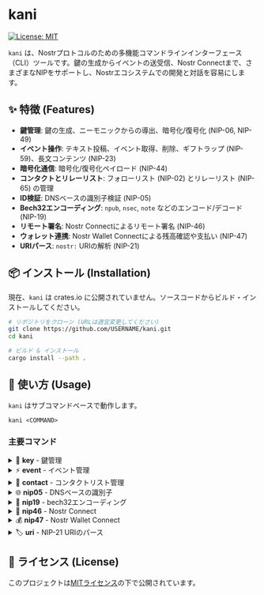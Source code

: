 # kani

[![License: MIT](https://img.shields.io/badge/License-MIT-yellow.svg)](https://opensource.org/licenses/MIT)

`kani` は、Nostrプロトコルのための多機能コマンドラインインターフェース（CLI）ツールです。鍵の生成からイベントの送受信、Nostr Connectまで、さまざまなNIPをサポートし、Nostrエコシステムでの開発と対話を容易にします。

## ✨ 特徴 (Features)

- **鍵管理**: 鍵の生成、ニーモニックからの導出、暗号化/復号化 (NIP-06, NIP-49)
- **イベント操作**: テキスト投稿、イベント取得、削除、ギフトラップ (NIP-59)、長文コンテンツ (NIP-23)
- **暗号化通信**: 暗号化/復号化ペイロード (NIP-44)
- **コンタクトとリレーリスト**: フォローリスト (NIP-02) とリレーリスト (NIP-65) の管理
- **ID検証**: DNSベースの識別子検証 (NIP-05)
- **Bech32エンコーディング**: `npub`, `nsec`, `note` などのエンコード/デコード (NIP-19)
- **リモート署名**: Nostr Connectによるリモート署名 (NIP-46)
- **ウォレット連携**: Nostr Wallet Connectによる残高確認や支払い (NIP-47)
- **URIパース**: `nostr:` URIの解析 (NIP-21)

## 📦 インストール (Installation)

現在、`kani` は crates.io に公開されていません。ソースコードからビルド・インストールしてください。

```bash
# リポジトリをクローン (URLは適宜変更してください)
git clone https://github.com/USERNAME/kani.git
cd kani

# ビルド & インストール
cargo install --path .
```

## 🚀 使い方 (Usage)

`kani` はサブコマンドベースで動作します。

```
kani <COMMAND>
```

### 主要コマンド

<details>
<summary>🔑 <strong>key</strong> - 鍵管理</summary>

**使用方法:** `kani key <SUBCOMMAND>`

| サブコマンド      | 説明                                        |
| ----------------- | ------------------------------------------- |
| `generate`        | 新しい鍵を生成します                        |
| `from-mnemonic`   | ニーモニックから鍵を導出します (NIP-06)     |
| `encrypt`         | 秘密鍵をパスワードで暗号化します (NIP-49)   |
| `decrypt`         | 暗号化された秘密鍵を復号します (NIP-49)     |

**入力例 (`generate`):**
```bash
kani key generate
```
</details>

<details>
<summary>⚡️ <strong>event</strong> - イベント管理</summary>

**使用方法:** `kani event <SUBCOMMAND>`

| サブコマンド             | 説明                                                   |
| ------------------------ | ------------------------------------------------------ |
| `create-text-note`       | テキスト投稿を作成します (NIP-59ギフトラップ対応)      |
| `get`                    | IDでイベントを取得します                               |
| `delete`                 | IDでイベントを削除します                               |
| `encrypt-payload`        | ペイロードを暗号化します (NIP-44)                      |
| `decrypt-payload`        | ペイロードを復号します (NIP-44)                      |
| `create-long-form-post`  | 長文コンテンツ投稿を作成します (NIP-23)              |

**入力例 (`create-text-note`):**
```bash
kani event create-text-note --relay wss://relay.damus.io --secret-key <nsec_secret_key> "Hello, Nostr!"
```
</details>

<details>
<summary>👥 <strong>contact</strong> - コンタクトリスト管理</summary>

**使用方法:** `kani contact <SUBCOMMAND>`

| サブコマンド     | 説明                                        |
| ---------------- | ------------------------------------------- |
| `set`            | コンタクトリストを設定します (NIP-02)       |
| `get`            | コンタクトリストを取得します (NIP-02)       |
| `set-relays`     | リレーリストを設定します (NIP-65)           |
| `get-relays`     | リレーリストを取得します (NIP-65)           |

**入力例 (`set`):**
```bash
kani contact set --relay wss://relay.damus.io --secret-key <nsec_secret_key> <npub_key_1> <npub_key_2>
```
</details>

<details>
<summary>🌐 <strong>nip05</strong> - DNSベースの識別子</summary>

**使用方法:** `kani nip05 <SUBCOMMAND>`

| サブコマンド | 説明                             |
| ------------ | -------------------------------- |
| `verify`     | NIP-05識別子を検証します         |

**入力例 (`verify`):**
```bash
kani nip05 verify --nip05 user@example.com --pubkey <npub_key>
```
</details>

<details>
<summary>🔗 <strong>nip19</strong> - bech32エンコーディング</summary>

**使用方法:** `kani nip19 <SUBCOMMAND>`

| サブコマンド | 説明                                    |
| ------------ | --------------------------------------- |
| `encode`     | エンティティをbech32形式にエンコードします |
| `decode`     | bech32文字列をデコードします            |

**入力例 (`encode npub`):**
```bash
kani nip19 encode npub <hex_public_key>
```
</details>

<details>
<summary>🔌 <strong>nip46</strong> - Nostr Connect</summary>

**使用方法:** `kani nip46 <SUBCOMMAND>`

| サブコマンド       | 説明                                        |
| ------------------ | ------------------------------------------- |
| `get-public-key`   | リモート署名者から公開鍵を取得します        |
| `sign-event`       | リモート署名者でイベントに署名します        |

**入力例 (`get-public-key`):**
```bash
kani nip46 get-public-key "nostrconnect://<bunker_hex_pubkey>?relay=<relay_url>" --secret-key <local_nsec_key>
```
</details>

<details>
<summary>💰 <strong>nip47</strong> - Nostr Wallet Connect</summary>

**使用方法:** `kani nip47 <SUBCOMMAND>`

| サブコマンド    | 説明                             |
| --------------- | -------------------------------- |
| `get-info`      | ウォレットから情報を取得します   |
| `get-balance`   | ウォレットから残高を取得します   |
| `pay-invoice`   | ウォレットで請求書を支払います   |

**入力例 (`get-info`):**
```bash
kani nip47 get-info "nostr+walletconnect://<wallet_hex_pubkey>?relay=<relay_url>&secret=<hex_secret>"
```
</details>

<details>
<summary>🏷️ <strong>uri</strong> - NIP-21 URIのパース</summary>

**使用方法:** `kani uri <URI>`

**入力例:**
```bash
kani uri nostr:npub1...
```
</details>

## 📄 ライセンス (License)

このプロジェクトは[MITライセンス](LICENSE)の下で公開されています。
